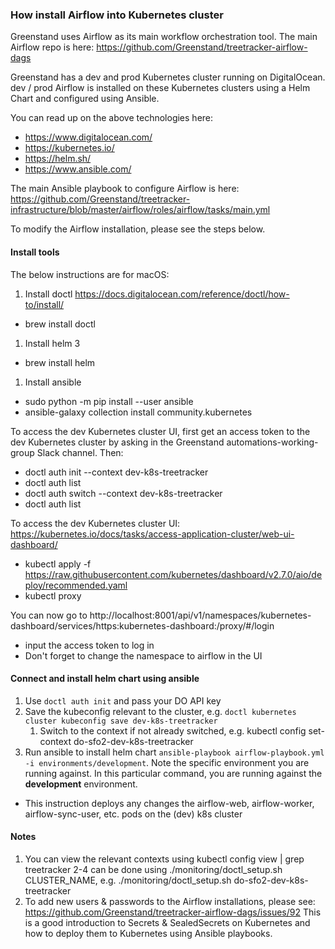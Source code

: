 ### How install Airflow into Kubernetes cluster
Greenstand uses Airflow as its main workflow orchestration tool. The main Airflow repo is here:
https://github.com/Greenstand/treetracker-airflow-dags

Greenstand has a dev and prod Kubernetes cluster running on DigitalOcean. dev / prod Airflow is installed on these Kubernetes clusters using a Helm Chart and configured using Ansible. 

You can read up on the above technologies here:
- https://www.digitalocean.com/
- https://kubernetes.io/
- https://helm.sh/
- https://www.ansible.com/

The main Ansible playbook to configure Airflow is here:
https://github.com/Greenstand/treetracker-infrastructure/blob/master/airflow/roles/airflow/tasks/main.yml

To modify the Airflow installation, please see the steps below.

#### Install tools
The below instructions are for macOS:
1. Install doctl https://docs.digitalocean.com/reference/doctl/how-to/install/
- brew install doctl
1. Install helm 3
- brew install helm
1. Install ansible
- sudo python -m pip install --user ansible
- ansible-galaxy collection install community.kubernetes

To access the dev Kubernetes cluster UI, first get an access token to the dev Kubernetes cluster by asking in the Greenstand automations-working-group Slack channel. Then:
- doctl auth init --context dev-k8s-treetracker
- doctl auth list
- doctl auth switch --context dev-k8s-treetracker
- doctl auth list

To access the dev Kubernetes cluster UI: https://kubernetes.io/docs/tasks/access-application-cluster/web-ui-dashboard/
- kubectl apply -f https://raw.githubusercontent.com/kubernetes/dashboard/v2.7.0/aio/deploy/recommended.yaml
- kubectl proxy

You can now go to http://localhost:8001/api/v1/namespaces/kubernetes-dashboard/services/https:kubernetes-dashboard:/proxy/#/login
- input the access token to log in
- Don't forget to change the namespace to airflow in the UI

#### Connect and install helm chart using ansible
1. Use `doctl auth init` and pass your DO API key
1. Save the kubeconfig relevant to the cluster, e.g. `doctl kubernetes cluster kubeconfig save dev-k8s-treetracker`
    1. Switch to the context if not already switched, e.g. kubectl config set-context do-sfo2-dev-k8s-treetracker 
1. Run ansible to install helm chart `ansible-playbook airflow-playbook.yml -i environments/development`. Note the specific environment you are running against. In this particular command, you are running against the **development** environment.
- This instruction deploys any changes the airflow-web, airflow-worker, airflow-sync-user, etc. pods on the (dev) k8s cluster

#### Notes
1. You can view the relevant contexts using kubectl config view | grep treetracker 2-4 can be done using ./monitoring/doctl_setup.sh CLUSTER_NAME, e.g. ./monitoring/doctl_setup.sh do-sfo2-dev-k8s-treetracker
1. To add new users & passwords to the Airflow installations, please see:
https://github.com/Greenstand/treetracker-airflow-dags/issues/92
This is a good introduction to Secrets & SealedSecrets on Kubernetes and how to deploy them to Kubernetes using Ansible playbooks.
